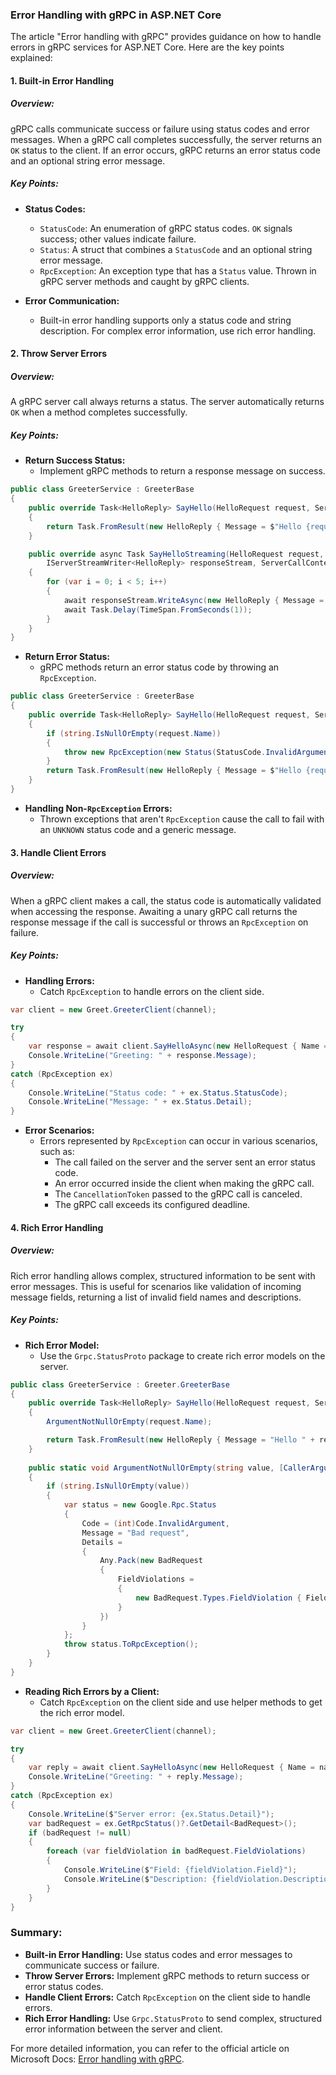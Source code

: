 ### Error Handling with gRPC in ASP.NET Core

The article "Error handling with gRPC" provides guidance on how to handle errors in gRPC services for ASP.NET Core. Here are the key points explained:

#### 1. Built-in Error Handling

##### Overview:
gRPC calls communicate success or failure using status codes and error messages. When a gRPC call completes successfully, the server returns an `OK` status to the client. If an error occurs, gRPC returns an error status code and an optional string error message.

##### Key Points:
- **Status Codes:**
  - `StatusCode`: An enumeration of gRPC status codes. `OK` signals success; other values indicate failure.
  - `Status`: A struct that combines a `StatusCode` and an optional string error message.
  - `RpcException`: An exception type that has a `Status` value. Thrown in gRPC server methods and caught by gRPC clients.

- **Error Communication:**
  - Built-in error handling supports only a status code and string description. For complex error information, use rich error handling.

#### 2. Throw Server Errors

##### Overview:
A gRPC server call always returns a status. The server automatically returns `OK` when a method completes successfully.

##### Key Points:
- **Return Success Status:**
  - Implement gRPC methods to return a response message on success.

```csharp
public class GreeterService : GreeterBase
{
    public override Task<HelloReply> SayHello(HelloRequest request, ServerCallContext context)
    {
        return Task.FromResult(new HelloReply { Message = $"Hello {request.Name}" });
    }

    public override async Task SayHelloStreaming(HelloRequest request,
        IServerStreamWriter<HelloReply> responseStream, ServerCallContext context)
    {
        for (var i = 0; i < 5; i++)
        {
            await responseStream.WriteAsync(new HelloReply { Message = $"Hello {request.Name} {i}" });
            await Task.Delay(TimeSpan.FromSeconds(1));
        }
    }
}
```

- **Return Error Status:**
  - gRPC methods return an error status code by throwing an `RpcException`.

```csharp
public class GreeterService : GreeterBase
{
    public override Task<HelloReply> SayHello(HelloRequest request, ServerCallContext context)
    {
        if (string.IsNullOrEmpty(request.Name))
        {
            throw new RpcException(new Status(StatusCode.InvalidArgument, "Name is required."));
        }
        return Task.FromResult(new HelloReply { Message = $"Hello {request.Name}" });
    }
}
```

- **Handling Non-`RpcException` Errors:**
  - Thrown exceptions that aren't `RpcException` cause the call to fail with an `UNKNOWN` status code and a generic message.

#### 3. Handle Client Errors

##### Overview:
When a gRPC client makes a call, the status code is automatically validated when accessing the response. Awaiting a unary gRPC call returns the response message if the call is successful or throws an `RpcException` on failure.

##### Key Points:
- **Handling Errors:**
  - Catch `RpcException` to handle errors on the client side.

```csharp
var client = new Greet.GreeterClient(channel);

try
{
    var response = await client.SayHelloAsync(new HelloRequest { Name = "World" });
    Console.WriteLine("Greeting: " + response.Message);
}
catch (RpcException ex)
{
    Console.WriteLine("Status code: " + ex.Status.StatusCode);
    Console.WriteLine("Message: " + ex.Status.Detail);
}
```

- **Error Scenarios:**
  - Errors represented by `RpcException` can occur in various scenarios, such as:
    - The call failed on the server and the server sent an error status code.
    - An error occurred inside the client when making the gRPC call.
    - The `CancellationToken` passed to the gRPC call is canceled.
    - The gRPC call exceeds its configured deadline.

#### 4. Rich Error Handling

##### Overview:
Rich error handling allows complex, structured information to be sent with error messages. This is useful for scenarios like validation of incoming message fields, returning a list of invalid field names and descriptions.

##### Key Points:
- **Rich Error Model:**
  - Use the `Grpc.StatusProto` package to create rich error models on the server.

```csharp
public class GreeterService : Greeter.GreeterBase
{
    public override Task<HelloReply> SayHello(HelloRequest request, ServerCallContext context)
    {
        ArgumentNotNullOrEmpty(request.Name);

        return Task.FromResult(new HelloReply { Message = "Hello " + request.Name });
    }
    
    public static void ArgumentNotNullOrEmpty(string value, [CallerArgumentExpression(nameof(value))] string? paramName = null)
    {
        if (string.IsNullOrEmpty(value))
        {
            var status = new Google.Rpc.Status
            {
                Code = (int)Code.InvalidArgument,
                Message = "Bad request",
                Details =
                {
                    Any.Pack(new BadRequest
                    {
                        FieldViolations =
                        {
                            new BadRequest.Types.FieldViolation { Field = paramName, Description = "Value is null or empty" }
                        }
                    })
                }
            };
            throw status.ToRpcException();
        }
    }
}
```

- **Reading Rich Errors by a Client:**
  - Catch `RpcException` on the client side and use helper methods to get the rich error model.

```csharp
var client = new Greet.GreeterClient(channel);

try
{
    var reply = await client.SayHelloAsync(new HelloRequest { Name = name });
    Console.WriteLine("Greeting: " + reply.Message);
}
catch (RpcException ex)
{
    Console.WriteLine($"Server error: {ex.Status.Detail}");
    var badRequest = ex.GetRpcStatus()?.GetDetail<BadRequest>();
    if (badRequest != null)
    {
        foreach (var fieldViolation in badRequest.FieldViolations)
        {
            Console.WriteLine($"Field: {fieldViolation.Field}");
            Console.WriteLine($"Description: {fieldViolation.Description}");
        }
    }
}
```

### Summary:

- **Built-in Error Handling:** Use status codes and error messages to communicate success or failure.
- **Throw Server Errors:** Implement gRPC methods to return success or error status codes.
- **Handle Client Errors:** Catch `RpcException` on the client side to handle errors.
- **Rich Error Handling:** Use `Grpc.StatusProto` to send complex, structured error information between the server and client.

For more detailed information, you can refer to the official article on Microsoft Docs: [Error handling with gRPC](https://docs.microsoft.com/en-us/aspnet/core/grpc/error-handling).